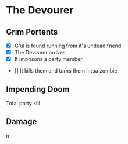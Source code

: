 # The Devourer

## Grim Portents

- [x] G'ul is found running from it's undead friend.
- [x] The Devourer arrives
- [x] It imprisons a party member
- [] It kills them and turns them intoa zombie

## Impending Doom

Total party kill

## Damage

n
